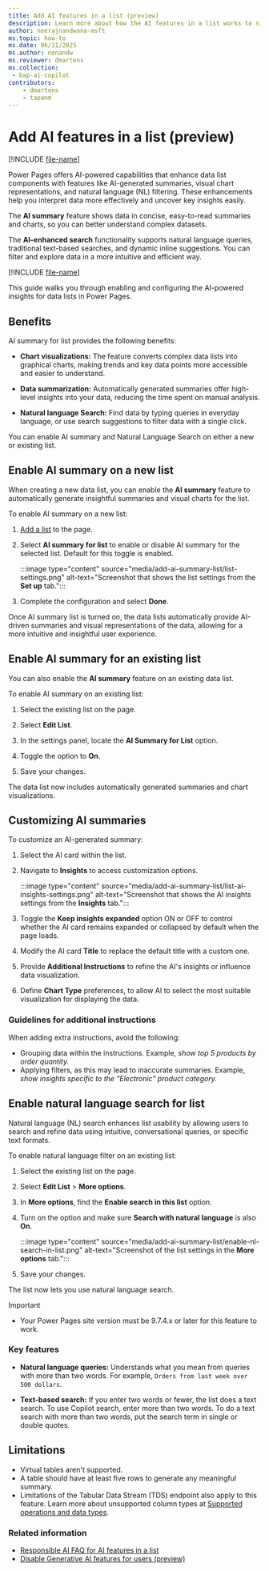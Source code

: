 ```yaml
---
title: Add AI features in a list (preview)
description: Learn more about how the AI features in a list works to simplify and summarize data in Microsoft Power Pages.
author: neerajnandwana-msft
ms.topic: how-to
ms.date: 06/11/2025
ms.author: nenandw
ms.reviewer: dmartens
ms.collection:
 - bap-ai-copilot
contributors:
    - dmartens
    - tapanm
---
```


# Add AI features in a list (preview)

[!INCLUDE [file-name](~/../shared-content/shared/preview-includes/preview-banner.md)]

Power Pages offers AI-powered capabilities that enhance data list components with features like AI-generated summaries, visual chart representations, and natural language (NL) filtering. These enhancements help you interpret data more effectively and uncover key insights easily.

The **AI summary** feature shows data in concise, easy-to-read summaries and charts, so you can better understand complex datasets.

The **AI-enhanced search** functionality supports natural language queries, traditional text-based searches, and dynamic inline suggestions. You can filter and explore data in a more intuitive and efficient way.

[!INCLUDE [file-name](~/../shared-content/shared/preview-includes/preview-note-pp.md)]

This guide walks you through enabling and configuring the AI-powered insights for data lists in Power Pages.

## Benefits

AI summary for list provides the following benefits:

- **Chart visualizations:** The feature converts complex data lists into graphical charts, making trends and key data points more accessible and easier to understand.

- **Data summarization:** Automatically generated summaries offer high-level insights into your data, reducing the time spent on manual analysis.

- **Natural language Search:** Find data by typing queries in everyday language, or use search suggestions to filter data with a single click.

You can enable AI summary and Natural Language Search on either a new or existing list.

## Enable AI summary on a new list

When creating a new data list, you can enable the **AI summary** feature to automatically generate insightful summaries and visual charts for the list.

To enable AI summary on a new list:

1. [Add a list](/power-pages/getting-started/add-list) to the page.

1. Select **AI summary for list** to enable or disable AI summary for the selected list. Default for this toggle is enabled.

   :::image type="content" source="media/add-ai-summary-list/list-settings.png" alt-text="Screenshot that shows the list settings from the **Set up** tab.":::

1. Complete the configuration and select **Done**.

Once AI summary list is turned on, the data lists automatically provide AI-driven summaries and visual representations of the data, allowing for a more intuitive and insightful user experience.

## Enable AI summary for an existing list

You can also enable the **AI summary** feature on an existing data list.

To enable AI summary on an existing list:

1. Select the existing list on the page.

1. Select **Edit List**.

1. In the settings panel, locate the **AI Summary for List** option.

1. Toggle the option to **On**.

1. Save your changes.

The data list now includes automatically generated summaries and chart visualizations.

## Customizing AI summaries

To customize an AI-generated summary:

1. Select the AI card within the list.

1. Navigate to **Insights** to access customization options.

   :::image type="content" source="media/add-ai-summary-list/list-ai-insights-settings.png" alt-text="Screenshot that shows the AI insights settings from the **Insights** tab.":::

1. Toggle the **Keep insights expanded** option ON or OFF to control whether the AI card remains expanded or collapsed by default when the page loads.

1. Modify the AI card **Title** to replace the default title with a custom one.

1. Provide **Additional Instructions** to refine the AI's insights or influence data visualization.

1. Define **Chart Type** preferences, to allow AI to select the most suitable visualization for displaying the data.

### Guidelines for additional instructions

When adding extra instructions, avoid the following:

- Grouping data within the instructions. Example, *show top 5 products by order quantity.*
- Applying filters, as this may lead to inaccurate summaries. Example, *show insights specific to the "Electronic" product category.*

## Enable natural language search for list

Natural language (NL) search enhances list usability by allowing users to search and refine data using intuitive, conversational queries, or specific text formats.

To enable natural language filter on an existing list:

1. Select the existing list on the page.

1. Select **Edit List** > **More options**.

1. In **More options**, find the **Enable search in this list** option.

1. Turn on the option and make sure **Search with natural language** is also **On**.

   :::image type="content" source="media/add-ai-summary-list/enable-nl-search-in-list.png" alt-text="Screenshot of the list settings in the **More options** tab.":::

1. Save your changes.

The list now lets you use natural language search.

> [!IMPORTANT]
> - Your Power Pages site version must be 9.7.4.x or later for this feature to work.

### Key features

- **Natural language queries:** Understands what you mean from queries with more than two words.
  For example, `Orders from last week over 500 dollars`.

- **Text-based search:** If you enter two words or fewer, the list does a text search. To use Copilot search, enter more than two words. To do a text search with more than two words, put the search term in single or double quotes.

## Limitations

- Virtual tables aren't supported.
- A table should have at least five rows to generate any meaningful summary.
- Limitations of the Tabular Data Stream (TDS) endpoint also apply to this feature. Learn more about unsupported column types at [Supported operations and data types](/power-apps/developer/data-platform/dataverse-sql-query#supported-operations-and-data-types).

### Related information

- [Responsible AI FAQ for AI features in a list](../faqs-ai-summary-list.md)
- [Disable Generative AI features for users (preview)](../admin/copilot-governance.md)
